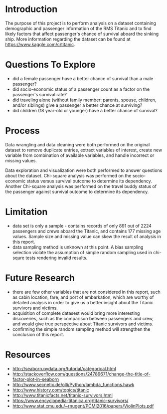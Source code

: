 # Introduction

The purpose of this project is to perform analysis on a dataset containing demographic and passenger information of the RMS Titanic and to find likely factors that affect passenger's chance of survival aboard the sinking ship. More information regarding the dataset can be found at https://www.kaggle.com/c/titanic.

# Questions To Explore
- did a female passenger have a better chance of survival than a male passenger?
- did socio-economic status of a passenger count as a factor on the passenger's survival rate?
- did traveling alone (without family member: parents, spouse, children, and/or siblings) give a passenger a better chance at surviving?
- did children (18 year-old or younger) have a better chance of survival?

# Process
Data wrangling and data cleaning were both performed on the original dataset to remove duplicate entries, extract variables of interest, create new variable from combination of available variables, and handle incorrect or missing values. 

Data exploration and visualization were both performed to answer questions about the dataset. Chi-square analysis was performed on the socio-economic status versus survival outcome to determine its dependency. Another Chi-square analysis was performed on the travel buddy status of the passenger against survival outcome to determine its dependency.

# Limitation
- data set is only a sample - contains records of only 891 out of 2224 passengers and crews aboard the Titanic, and contains 177 missing age values. Sample size and missing value can skew the result of analysis in this report.
- data sampling method is unknown at this point. A bias sampling selection violate the assumption of simple random sampling used in chi-squre tests rendering invalid results.

# Future Research
- there are few other variables that are not considered in this report, such as cabin location, fare, and port of embarkation, which are worthy of detailed analysis in order to give us a better insight about the Titanic survivors and victims.
- acquisition of complete datasest would bring more interesting discoveries, such as the comparison between passengers and crew, and would give true perspective about Titanic survivors and victims.
- confirming the simple random sampling method will strengthen the conclusion of this report.

# Resources
- http://seaborn.pydata.org/tutorial/categorical.html
- http://stackoverflow.com/questions/24789671/change-the-title-of-factor-plot-in-seaborn
- http://www.secnetix.de/olli/Python/lambda_functions.hawk
- http://www.history.com/topics/titanic
- http://www.titanicfacts.net/titanic-survivors.html
- https://www.encyclopedia-titanica.org/titanic-survivors/
- http://www.stat.cmu.edu/~rnugent/PCMI2016/papers/ViolinPlots.pdf

